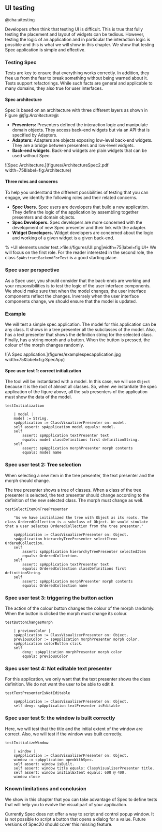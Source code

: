 ## UI testing@cha:uitestingDevelopers often think that testing UI is difficult. This is true that fully testing the placement and layout of widgets can be tedious. However, testing the logic of an application and in particular the interaction logic is possible and this is what we will show in this chapter. We show that testing Spec application is simple and effective.### Testing SpecTests are key to ensure that everything works correctly. In addition, they free us from the fear to break something without being warned about it. Tests support refactorings. While such facts are general and applicable to many domains, they also true for user interfaces.#### Spec architectureSpec is based on an architecture with three different layers as shown in Figure *@fig:Architecture@*: - **Presenters:** Presenters defined the interaction logic and manipulate domain objects. They access back-end widgets but via an API that is specified by Adapters.- **Adapters:** Adapters are objects exposing low-level back-end widgets. They are a bridge between presenters and low-level widgets.- **Back-end widgets**. Back-end widgets are plain widgets that can be used without Spec.![Spec Architecture.](figures/ArchitectureSpec2.pdf width=75&label=fig:Architecture)#### Three roles and concernsTo help you understand the different possibilities of testing that you can engage, we identify the following roles and their related concerns.- **Spec Users.** Spec users are developers that build a new application. They define the logic of the application by assembling together presenters and domain objects.- **Spec Developers.** Spec developers are more concerned with the development of new Spec presenter and their link with the adapter.- **Widget Developers.** Widget developers are concerned about the logic and working of a given widget is a given back-end.% +UI elements under test.>file://figures/UI.png|width=75|label=fig:UI+We will focus on the first role. For the reader interested in the second role, the class `SpAbstractBackendForTest` is a good starting place.### Spec user perspectiveAs a Spec user, you should consider that the back-ends are working and your responsibilities is to test the logic of the user interface components.We should make sure that when the model changes, the user interface components reflect the changes.Inversely when the user interface components change, we should ensure that the model is updated.### ExampleWe will test a simple spec application. The model for this application can be any class.It shows in a tree presenter all the subclasses of the model. Also, has a text presenter that shows the definition string for the selected class.Finally, has a string morph and a button. When the button ispressed, the colour of the morph changes randomly.![A Spec application.](figures/examplespecapplication.jpg width=75&label=fig:SpecApp)#### Spec user test 1: correct initializationThe tool will be instantiated with a model.In this case, we will use `Object` because it is the root of almost all classes.So, when we instantiate the spec application of the figure above, all the sub presenters of the application must show the data of the model.```testInitialization	| model |	model := String.	spApplication := ClassVisualizerPresenter on: model.	self assert: spApplication model equals: model.	self		assert: spApplication textPresenter text		equals: model classDefinitions first definitionString.	self		assert: spApplication morphPresenter morph contents		equals: model name```### Spec user test 2: Tree selection When selecting a new item in the tree presenter, the text presenter and the morph should change.The tree presenter shows a tree of classes.When a class of the tree presenter is selected, the text presenter should change according to the definition of the new selected class.The morph must change as well.```testSelectItemOnTreePresenter	"As we have initialized the tree with Object as its roots. The class OrderedCollection is a subclass of Object. We would simulate that a user selectes OrderedCollection from the tree presenter."	spApplication := ClassVisualizerPresenter on: Object.	spApplication hierarchyTreePresenter selectItem: OrderedCollection.	self		assert: spApplication hierarchyTreePresenter selectedItem		equals: OrderedCollection.	self		assert: spApplication textPresenter text		equals: OrderedCollection classDefinitions first definitionString.	self		assert: spApplication morphPresenter morph contents		equals: OrderedCollection name```### Spec user test 3: triggering the button actionThe action of the colour button changes the colour of the morph randomly.When the button is clicked the morph must change its colour.```testButtonChangesMorph	| previousColor |	spApplication := ClassVisualizerPresenter on: Object.	previousColor := spApplication morphPresenter morph color.	spApplication colorButton click.	self		deny: spApplication morphPresenter morph color		equals: previousColor```### Spec user test 4: Not editable text presenterFor this application, we only want that the text presenter shows the class definition.We do not want the user to be able to edit it.```testTextPresenterIsNotEditable	spApplication := ClassVisualizerPresenter on: Object.	self deny: spApplication textPresenter isEditable```### Spec user test 5: the window is built correctlyHere, we will test that the title and the initial extent of the window are correct.Also, we will test if the window was built correctly.```testInitializeWindow	| window |	spApplication := ClassVisualizerPresenter on: Object.	window := spApplication openWithSpec.	self assert: window isBuilt.	self assert: window title equals: ClassVisualizerPresenter title.	self assert: window initialExtent equals: 600 @ 400.	window close```### Known limitations and conclusionWe show in this chapter that you can take advantage of Spec to define tests that will help you to evolve the visual part of your application.Currently Spec does not offer a way to script and control popup window. It is not possible to script a button that opens a dialog for a value. Future versions of Spec20 should cover this missing feature.